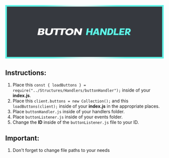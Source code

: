 ![asset](https://github.com/RoaldDahl/Button-Handler/blob/main/assets/ButtonHandlerBanner.png)

## Instructions:
1. Place this `const { loadButtons } = require("../Structures/Handlers/buttonHandler");` inside of your **index.js**.
2. Place this `client.buttons = new Collection();` and this `loadButtons(client);` inside of your **index.js** in the appropriate places.
3. Place `buttonHandler.js` inside of your handlers folder.
4. Place `buttonListener.js` inside of your events folder.
5. Change the **ID** inside of the `buttonListener.js` file to your ID.
## Important:
1. Don't forget to change file paths to your needs
